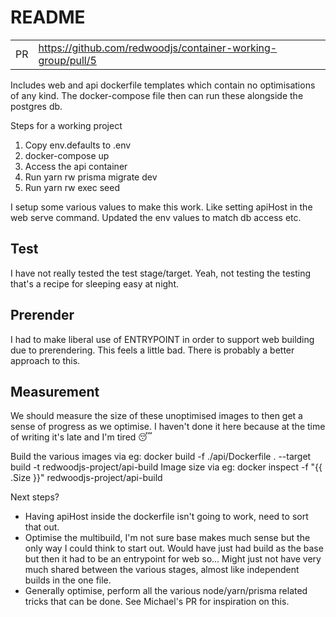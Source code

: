 # README

|      |                                                             |
| :--- | :---------------------------------------------------------- |
| PR   | https://github.com/redwoodjs/container-working-group/pull/5 |

Includes web and api dockerfile templates which contain no optimisations of any kind. The docker-compose file then can run these alongside the postgres db.

Steps for a working project

1. Copy env.defaults to .env
2. docker-compose up
3. Access the api container
  1. Run yarn rw prisma migrate dev
  2. Run yarn rw exec seed

I setup some various values to make this work. Like setting apiHost in the web serve command. Updated the env values to match db access etc.

## Test

I have not really tested the test stage/target. Yeah, not testing the testing that's a recipe for sleeping easy at night.

## Prerender

I had to make liberal use of ENTRYPOINT in order to support web building due to prerendering. This feels a little bad. There is probably a better approach to this.

## Measurement

We should measure the size of these unoptimised images to then get a sense of progress as we optimise. I haven't done it here because at the time of writing it's late and I'm tired 😴

Build the various images via eg: docker build -f ./api/Dockerfile . --target build -t redwoodjs-project/api-build
Image size via eg: docker inspect -f "{{ .Size }}" redwoodjs-project/api-build

Next steps?

- Having apiHost inside the dockerfile isn't going to work, need to sort that out.
- Optimise the multibuild, I'm not sure base makes much sense but the only way I could think to start out. Would have just had build as the base but then it had to be an entrypoint for web so... Might just not have very much shared between the various stages, almost like independent builds in the one file.
- Generally optimise, perform all the various node/yarn/prisma related tricks that can be done. See Michael's PR for inspiration on this.
